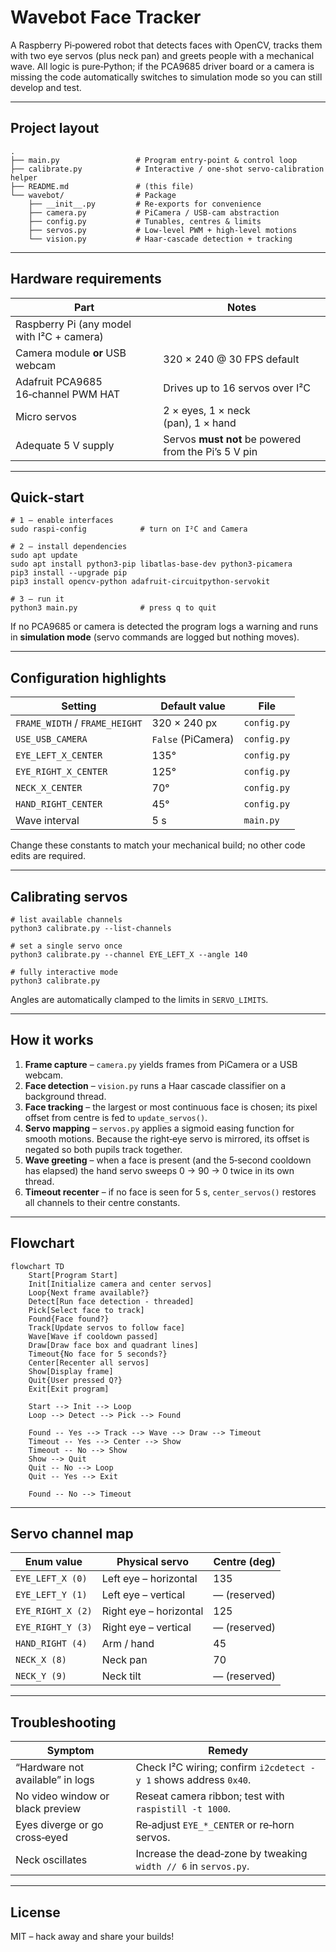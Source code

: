 # Wavebot Face Tracker

A Raspberry Pi‑powered robot that detects faces with OpenCV, tracks them with two eye servos (plus neck pan) and greets people with a mechanical wave. All logic is pure‑Python; if the PCA9685 driver board or a camera is missing the code automatically switches to simulation mode so you can still develop and test.

---

## Project layout

    .
    ├── main.py                 # Program entry‑point & control loop
    ├── calibrate.py            # Interactive / one‑shot servo‑calibration helper
    ├── README.md               # (this file)
    └── wavebot/                # Package
        ├── __init__.py         # Re‑exports for convenience
        ├── camera.py           # PiCamera / USB‑cam abstraction
        ├── config.py           # Tunables, centres & limits
        ├── servos.py           # Low‑level PWM + high‑level motions
        └── vision.py           # Haar‑cascade detection + tracking

---

## Hardware requirements

| Part                                       | Notes                                                |
| ------------------------------------------ | ---------------------------------------------------- |
| Raspberry Pi (any model with I²C + camera) |                                                      |
| Camera module **or** USB webcam            | 320 × 240 @ 30 FPS default                           |
| Adafruit PCA9685 16‑channel PWM HAT        | Drives up to 16 servos over I²C                      |
| Micro servos                               | 2 × eyes, 1 × neck (pan), 1 × hand                   |
| Adequate 5 V supply                        | Servos **must not** be powered from the Pi’s 5 V pin |

---

## Quick‑start

    # 1 – enable interfaces
    sudo raspi-config            # turn on I²C and Camera

    # 2 – install dependencies
    sudo apt update
    sudo apt install python3-pip libatlas-base-dev python3-picamera
    pip3 install --upgrade pip
    pip3 install opencv-python adafruit-circuitpython-servokit

    # 3 – run it
    python3 main.py              # press q to quit

If no PCA9685 or camera is detected the program logs a warning and runs in **simulation mode** (servo commands are logged but nothing moves).

---

## Configuration highlights

| Setting                        | Default value      | File        |
| ------------------------------ | ------------------ | ----------- |
| `FRAME_WIDTH` / `FRAME_HEIGHT` | 320 × 240 px       | `config.py` |
| `USE_USB_CAMERA`               | `False` (PiCamera) | `config.py` |
| `EYE_LEFT_X_CENTER`            | 135°               | `config.py` |
| `EYE_RIGHT_X_CENTER`           | 125°               | `config.py` |
| `NECK_X_CENTER`                | 70°                | `config.py` |
| `HAND_RIGHT_CENTER`            | 45°                | `config.py` |
| Wave interval                  | 5 s                | `main.py`   |

Change these constants to match your mechanical build; no other code edits are required.

---

## Calibrating servos

    # list available channels
    python3 calibrate.py --list-channels

    # set a single servo once
    python3 calibrate.py --channel EYE_LEFT_X --angle 140

    # fully interactive mode
    python3 calibrate.py

Angles are automatically clamped to the limits in `SERVO_LIMITS`.

---

## How it works

1. **Frame capture** – `camera.py` yields frames from PiCamera or a USB webcam.
2. **Face detection** – `vision.py` runs a Haar cascade classifier on a background thread.
3. **Face tracking** – the largest or most continuous face is chosen; its pixel offset from centre is fed to `update_servos()`.
4. **Servo mapping** – `servos.py` applies a sigmoid easing function for smooth motions. Because the right‑eye servo is mirrored, its offset is negated so both pupils track together.
5. **Wave greeting** – when a face is present (and the 5‑second cooldown has elapsed) the hand servo sweeps 0 → 90 → 0 twice in its own thread.
6. **Timeout recenter** – if no face is seen for 5 s, `center_servos()` restores all channels to their centre constants.

---

## Flowchart

```mermaid
flowchart TD
    Start[Program Start]
    Init[Initialize camera and center servos]
    Loop{Next frame available?}
    Detect[Run face detection - threaded]
    Pick[Select face to track]
    Found{Face found?}
    Track[Update servos to follow face]
    Wave[Wave if cooldown passed]
    Draw[Draw face box and quadrant lines]
    Timeout{No face for 5 seconds?}
    Center[Recenter all servos]
    Show[Display frame]
    Quit{User pressed Q?}
    Exit[Exit program]

    Start --> Init --> Loop
    Loop --> Detect --> Pick --> Found

    Found -- Yes --> Track --> Wave --> Draw --> Timeout
    Timeout -- Yes --> Center --> Show
    Timeout -- No --> Show
    Show --> Quit
    Quit -- No --> Loop
    Quit -- Yes --> Exit

    Found -- No --> Timeout
```

---

## Servo channel map

| Enum value        | Physical servo         | Centre (deg) |
| ----------------- | ---------------------- | ------------ |
| `EYE_LEFT_X (0)`  | Left eye – horizontal  | 135          |
| `EYE_LEFT_Y (1)`  | Left eye – vertical    | — (reserved) |
| `EYE_RIGHT_X (2)` | Right eye – horizontal | 125          |
| `EYE_RIGHT_Y (3)` | Right eye – vertical   | — (reserved) |
| `HAND_RIGHT (4)`  | Arm / hand             | 45           |
| `NECK_X (8)`      | Neck pan               | 70           |
| `NECK_Y (9)`      | Neck tilt              | — (reserved) |

---

## Troubleshooting

| Symptom                          | Remedy                                                           |
| -------------------------------- | ---------------------------------------------------------------- |
| “Hardware not available” in logs | Check I²C wiring; confirm `i2cdetect -y 1` shows address `0x40`. |
| No video window or black preview | Reseat camera ribbon; test with `raspistill -t 1000`.            |
| Eyes diverge or go cross‑eyed    | Re‑adjust `EYE_*_CENTER` or re‑horn servos.                      |
| Neck oscillates                  | Increase the dead‑zone by tweaking `width // 6` in `servos.py`.  |

---

## License

MIT – hack away and share your builds!
